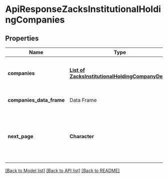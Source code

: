 # ApiResponseZacksInstitutionalHoldingCompanies

[//]: # (CLASS:IntrinioSDK::ApiResponseZacksInstitutionalHoldingCompanies)

[//]: # (KIND:object)

## Properties

[//]: # (START_DEFINITION)

Name | Type | Description
------------ | ------------- | -------------
**companies** | [**List of ZacksInstitutionalHoldingCompanyDetail**](ZacksInstitutionalHoldingCompanyDetail.md) | Zacks institutional holding company data &nbsp;
**companies_data_frame** | Data Frame | Data frame representation of companies
**next_page** | **Character** | The token required to request the next page of the data. If null, no further results are available. &nbsp;

[//]: # (END_DEFINITION)


[//]: # (CONTAINED_CLASS:IntrinioSDK::ZacksInstitutionalHoldingCompanyDetail)


[[Back to Model list]](../README.md#documentation-for-models) [[Back to API list]](../README.md#documentation-for-api-endpoints) [[Back to README]](../README.md)



